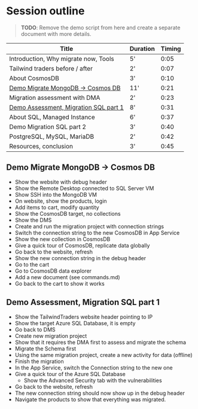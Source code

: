 # Session outline

> **TODO**: Remove the demo script from here and create a separate document with more details.

|Title|Duration|Timing|
|-----|--------|------|
|Introduction, Why migrate now, Tools|5'|0:05|
|Tailwind traders before / after|2'|0:07|
|About CosmosDB|3'|0:10|
|[Demo Migrate MongoDB -> Cosmos DB](#demomigratemongodb)|11'|0:21|
|Migration assessment with DMA|2'|0:23|
|[Demo Assessment, Migration SQL part 1](#demoassessment)|8'|0:31|
|About SQL, Managed Instance|6'|0:37|
|Demo Migration SQL part 2|3'|0:40|
|PostgreSQL, MySQL, MariaDB|2'|0:42|
|Resources, conclusion|3'|0:45|

<a id="demomigratemongodb"></a>
## Demo Migrate MongoDB -> Cosmos DB

- Show the website with debug header
- Show the Remote Desktop connected to SQL Server VM
- Show SSH into the MongoDB VM
- On website, show the products, login
- Add items to cart, modify quantity
- Show the CosmosDB target, no collections
- Show the DMS
- Create and run the migration project with connection strings
- Switch the connection string to the new CosmosDB in App Service
- Show the new collection in CosmosDB
- Give a quick tour of CosmosDB, replicate data globally
- Go back to the website, refresh
- Show the new connection string in the debug header
- Go to the cart
- Go to CosmosDB data explorer
- Add a new document (see commands.md)
- Go back to the cart to show it works

<a id="demoassessment"></a>
## Demo Assessment, Migration SQL part 1

- Show the TailwindTraders website header pointing to IP
- Show the target Azure SQL Database, it is empty
- Go back to DMS
- Create new migration project
- Show that it requires the DMA first to assess and migrate the schema
- Migrate the Schema first
- Using the same migration project, create a new activity for data (offline)
- Finish the migration
- In the App Service, switch the Connection string to the new one
- Give a quick tour of the Azure SQL Database
    - Show the Advanced Security tab with the vulnerabilities
- Go back to the website, refresh
- The new connection string should now show up in the debug header
- Navigate the products to show that everything was migrated.
